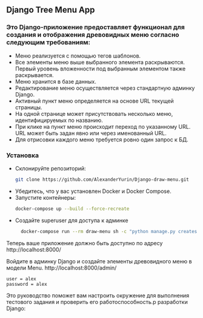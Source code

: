 ## Django Tree Menu App
### Это Django-приложение предоставляет функционал для создания и отображения древовидных меню согласно следующим требованиям:

- Меню реализуется с помощью тегов шаблонов.
- Все элементы меню выше выбранного элемента раскрываются. Первый уровень вложенности под выбранным элементом также раскрывается.
- Меню хранится в базе данных.
- Редактирование меню осуществляется через стандартную админку Django.
- Активный пункт меню определяется на основе URL текущей страницы.
- На одной странице может присутствовать несколько меню, идентифицируемых по названию.
- При клике на пункт меню происходит переход по указанному URL. URL может быть задан явно или через именованный URL.
- Для отрисовки каждого меню требуется ровно один запрос к БД.
### Установка

- Склонируйте репозиторий:
  ```bash
  git clone https://github.com/AlexanderYurin/Django-draw-menu.git
  ```
- Убедитесь, что у вас установлен Docker и Docker Compose.
- Запустите контейнеры:
    ```bash
    docker-compose up --build --force-recreate
    ```
- Создайте superuser для доступа к админке
  ```bash
    docker-compose run --rm draw-menu sh -c "python manage.py createsuperuser"
  ```
Теперь ваше приложение должно быть доступно по адресу
http://localhost:8000/

Войдите в админку Django и создайте элементы древовидного меню в модели Menu.
http://localhost:8000/admin/
```
user = alex
password = alex
```

Это руководство поможет вам настроить окружение для выполнения тестового задания и проверить его работоспособность.р разработки Django:




